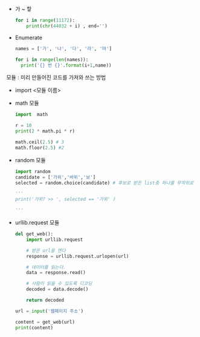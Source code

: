 - 가 ~ 핳

  ```python
  for i in range(11172):
      print(chr(44032 + i) , end='')
  ```

- Enumerate

  ```python 
  names = ['가', '나', '다', '라', '마']
  
  for i in range(len(names)):
  	print('{} 번 {}'.format(i+1,name))
  
  ```



모듈 : 미리 만들어진 코드를 가져와 쓰는 방법

- import <모듈 이름>

- math 모듈

  ```python
  import  math
  
  r = 10
  print(2 * math.pi * r)
  
  math.ceil(2.5) # 3
  math.floor(2.5) #2
  ```

  

- random 모듈

  ```python
  import random
  candidate = ['가위','바위','보']
  selected = random.choice(candidate) # 후보로 받은 list중 하나를 무작위로 
  
  '''
  print('가위? >> ', selected == '가위' )
  
  '''
  
  ```

  

- urllib.request 모듈

  ```python
  del get_web():
      import urllib.request
  
      # 받은 url을 연다
      response = urllib.request.urlopen(url)
  
      # 데이터를 읽는다.
      data = response.read()
  
      # 사람이 읽을 수 있도록 디코딩
      decoded = data.decode()
  
      return decoded
  
  url = input('웹페이지 주소')
  
  content = get_web(url)
  print(content)
  
  
  ```

  